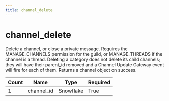 ```yaml
---
title: channel_delete 
---
```

# channel_delete 
Delete a channel, or close a private message. Requires the MANAGE_CHANNELS permission for the guild, or MANAGE_THREADS if the channel is a thread. Deleting a category does not delete its child channels; they will have their parent_id removed and a Channel Update Gateway event will fire for each of them. Returns a channel object on success. 

 Count | Name | Type | Required        
 ----|----|----|----
 1 | channel_id | Snowflake | True